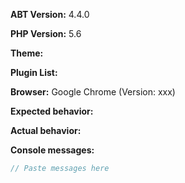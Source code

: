 <!-- Please use this template for all bug reports. -->
<!-- Before submitting an issue, please try disabling all other plugins to ensure the issue is isolated within ABT -->

**ABT Version:** 4.4.0

<!-- Which version of PHP are you using with your WordPress installation? -->
**PHP Version:** 5.6

<!-- Which theme are you currently using? -->
**Theme:**

<!-- List all activated plugins -->
**Plugin List:**

<!-- What web browser are you using (including version)

How to find your browser version:

Google Chrome: Enter "chrome://version" in the URL bar.
Firefox: Open the menu -> click "help" -> click "About Firefox"
Edge: Select More in the upper-right corner, and then select Settings. Then look for your version under "About this app".
Safari: Click "Safari" -> "About Safari"

-- If you are using either of these browers, STRONGLY consider changing to one above.
Internet Explorer: https://support.microsoft.com/en-us/help/17295/windows-internet-explorer-which-version
Opera: Click the "Opera" button -> Click "About Opera"
-->

**Browser:** Google Chrome (Version: xxx)

<!-- What did you expect to happen? -->
**Expected behavior:**

<!-- What actually happened? -->
**Actual behavior:**

<!-- Open your javascript console on the affected pages by pressing F12 and paste any errors/messages below -->
**Console messages:**
```js
// Paste messages here
```

